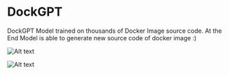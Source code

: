 # DockGPT
DockGPT Model trained on thousands of Docker Image source code. At the End Model is able to generate new source code of docker image :)

![Alt text](path/to/image.jpg "Generative Result")

![Alt text](path/to/image.jpg "Generative Result")
